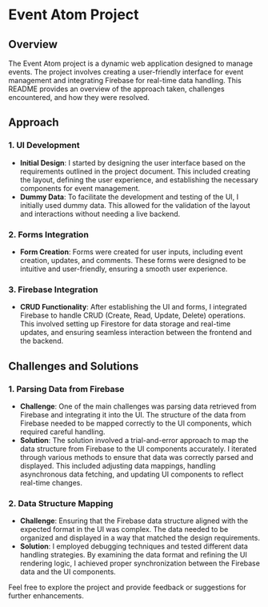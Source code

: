 # Event Atom Project

## Overview

The Event Atom project is a dynamic web application designed to manage events. The project involves creating a user-friendly interface for event management and integrating Firebase for real-time data handling. This README provides an overview of the approach taken, challenges encountered, and how they were resolved.

## Approach

### 1. UI Development

- **Initial Design**: I started by designing the user interface based on the requirements outlined in the project document. This included creating the layout, defining the user experience, and establishing the necessary components for event management.
- **Dummy Data**: To facilitate the development and testing of the UI, I initially used dummy data. This allowed for the validation of the layout and interactions without needing a live backend.

### 2. Forms Integration

- **Form Creation**: Forms were created for user inputs, including event creation, updates, and comments. These forms were designed to be intuitive and user-friendly, ensuring a smooth user experience.

### 3. Firebase Integration

- **CRUD Functionality**: After establishing the UI and forms, I integrated Firebase to handle CRUD (Create, Read, Update, Delete) operations. This involved setting up Firestore for data storage and real-time updates, and ensuring seamless interaction between the frontend and the backend.

## Challenges and Solutions

### 1. Parsing Data from Firebase

- **Challenge**: One of the main challenges was parsing data retrieved from Firebase and integrating it into the UI. The structure of the data from Firebase needed to be mapped correctly to the UI components, which required careful handling.
- **Solution**: The solution involved a trial-and-error approach to map the data structure from Firebase to the UI components accurately. I iterated through various methods to ensure that data was correctly parsed and displayed. This included adjusting data mappings, handling asynchronous data fetching, and updating UI components to reflect real-time changes.

### 2. Data Structure Mapping

- **Challenge**: Ensuring that the Firebase data structure aligned with the expected format in the UI was complex. The data needed to be organized and displayed in a way that matched the design requirements.
- **Solution**: I employed debugging techniques and tested different data handling strategies. By examining the data format and refining the UI rendering logic, I achieved proper synchronization between the Firebase data and the UI components.

Feel free to explore the project and provide feedback or suggestions for further enhancements.
